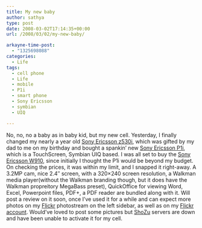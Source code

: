 ```yaml
---
title: My new baby
author: sathya
type: post
date: 2008-03-02T17:14:35+00:00
url: /2008/03/02/my-new-baby/

arkayne-time-post:
  - "1325698088"
categories:
  - Life
tags:
  - cell phone
  - Life
  - mobile
  - P1i
  - smart phone
  - Sony Ericsson
  - symbian
  - UIQ

---
```

No, no, no a baby as in baby kid, but my new cell. Yesterday, I finally changed my nearly a year old [Sony Ericsson z530i][1], which was gifted by my dad to me on my birthday and bought a spankin&#8217; new [Sony Ericsson P1i][2], which is a TouchScreen, Symbian UIQ based. I was all set to buy the [Sony Ericsson W910][3], since initially I thought the P1i would be beyond my budget. On checking the prices, it was within my limit, and I snapped it right-away. A 3.2MP cam, nice 2.4&#8243; screen, with a 320&#215;240 screen resolution, a Walkman media player(without the Walkman branding though, but it does have the Walkman propreitory MegaBass preset), QuickOffice for viewing Word, Excel, Powerpoint files, PDF+, a PDF reader are bundled along with it. Will post a review on it soon, once I&#8217;ve used it for a while and can expect more photos on my [Flickr][4] photostream on the left sidebar, as well as on my [Flickr account][5]. Would&#8217;ve loved to post some pictures but [ShoZu][6] servers are down and have been unable to activate it for my cell.

 [1]: https://www.gsmarena.com/sony_ericsson_z530-1487.php
 [2]: https://www.gsmarena.com/sony_ericsson_p1-1982.php
 [3]: https://www.gsmarena.com/sony_ericsson_w910-2007.php
 [4]: https://www.flickr.com/
 [5]: https://www.flickr.com/photos/sathyabhat/
 [6]: https://www.shozu.com
